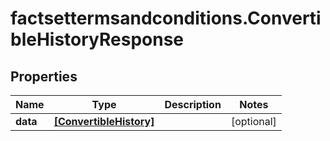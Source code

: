 # factsettermsandconditions.ConvertibleHistoryResponse

## Properties

Name | Type | Description | Notes
------------ | ------------- | ------------- | -------------
**data** | [**[ConvertibleHistory]**](ConvertibleHistory.md) |  | [optional] 


